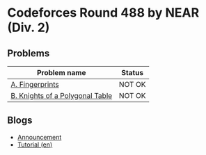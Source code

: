 # Codeforces Round 488 by NEAR (Div. 2)

## Problems

|Problem name|Status|
|------------|---------|
| [A. Fingerprints](problems/A._Fingerprints.md)|NOT OK|
| [B. Knights of a Polygonal Table](problems/B._Knights_of_a_Polygonal_Table.md)|NOT OK|
## Blogs

- [Announcement](blogs/Announcement.md)
- [Tutorial (en)](blogs/Tutorial_(en).md)
